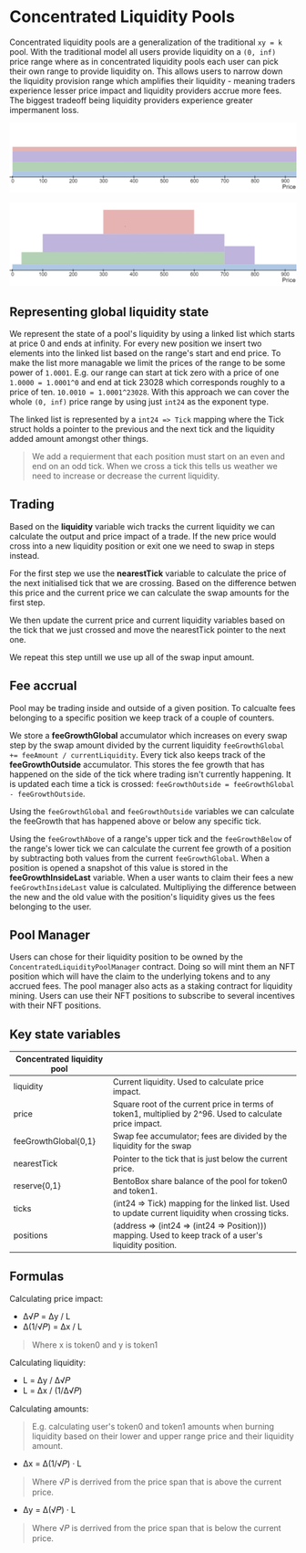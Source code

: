 # Concentrated Liquidity Pools

Concentrated liquidity pools are a generalization of the traditional `xy = k` pool. With the traditional model all users provide liquidity on a `(0, inf)` price range where as in concentrated liquidity pools each user can pick their own range to provide liquidity on.
This allows users to narrow down the liquidity provision range which amplifies their liquidity - meaning traders experience lesser price impact and liquidity providers accrue more fees. The biggest tradeoff being liquidity providers experience greater impermanent loss.

![Regular liquidity positions](../../../pictures/regularLiquidity.png)

![Concentrated liquidity positions](../../../pictures/concentratedLiquidity.png)

## Representing global liquidity state

We represent the state of a pool's liquidity by using a linked list which starts at price 0 and ends at infinity. For every new position we insert two elements into the linked list based on the range's start and end price. To make the list more managable we limit the prices of the range to be some power of `1.0001`. E.g. our range can start at tick zero with a price of one `1.0000 = 1.0001^0` and end at tick 23028 which corresponds roughly to a price of ten. `10.0010 = 1.0001^23028`. With this approach we can cover the whole `(0, inf)` price range by using just `int24` as the exponent type.

The linked list is represented by a `int24 => Tick` mapping where the Tick struct holds a pointer to the previous and the next tick and the liquidity added amount amongst other things.

> We add a requierment that each position must start on an even and end on an odd tick. When we cross a tick this tells us weather we need to increase or decrease the current liquidity.

## Trading

Based on the **liquidity** variable wich tracks the current liquidity we can calculate the output and price impact of a trade. If the new price would cross into a new liquidity position or exit one we need to swap in steps instead.

For the first step we use the **nearestTick** variable to calculate the price of the next initialised tick that we are crossing. Based on the difference betwen this price and the current price we can calculate the swap amounts for the first step.

We then update the current price and current liquidity variables based on the tick that we just crossed and move the nearestTick pointer to the next one.

We repeat this step untill we use up all of the swap input amount.

## Fee accrual

Pool may be trading inside and outside of a given position. To calcualte fees belonging to a specific position we keep track of a couple of counters.

We store a **feeGrowthGlobal** accumulator which increases on every swap step by the swap amount divided by the current liquidity `feeGrowthGlobal += feeAmount / currentLiquidity`.
Every tick also keeps track of the **feeGrowthOutside** accumulator. This stores the fee growth that has happened on the side of the tick where trading isn't currently happening. It is updated each time a tick is crossed: `feeGrowthOutside = feeGrowthGlobal - feeGrowthOutside`.

Using the `feeGrowthGlobal` and `feeGrowthOutside` variables we can calculate the feeGrowth that has happened above or below any specific tick.

Using the `feeGrowthAbove` of a range's upper tick and the `feeGrowthBelow` of the range's lower tick we can calculate the current fee growth of a position by subtracting both values from the current `feeGrowthGlobal`. When a position is opened a snapshot of this value is stored in the **feeGrowthInsideLast** variable. When a user wants to claim their fees a new `feeGrowthInsideLast` value is calculated. Multipliying the difference between the new and the old value with the position's liquidity gives us the fees belonging to the user.

## Pool Manager

Users can chose for their liquidity position to be owned by the `ConcentratedLiquidityPoolManager` contract. Doing so will mint them an NFT position which will have the claim to the underlying tokens and to any accrued fees. The pool manager also acts as a staking contract for liquidity mining. Users can use their NFT positions to subscribe to several incentives with their NFT positions.

## Key state variables

| Concentrated liquidity pool |                                                                                                          |
| --------------------------- | -------------------------------------------------------------------------------------------------------- |
| liquidity                   | Current liquidity. Used to calculate price impact.                                                       |
| price                       | Square root of the current price in terms of token1, multiplied by 2^96. Used to calculate price impact. |
| feeGrowthGlobal{0,1}        | Swap fee accumulator; fees are divided by the liquidity for the swap                                     |
| nearestTick                 | Pointer to the tick that is just below the current price.                                                |
| reserve{0,1}                | BentoBox share balance of the pool for token0 and token1.                                                |
| ticks                       | (int24 => Tick) mapping for the linked list. Used to update current liquidity when crossing ticks.       |
| positions                   | (address => (int24 => (int24 => Position))) mapping. Used to keep track of a user's liquidity position.  |

## Formulas

Calculating price impact:

- Δ√𝑃 = Δy / L
- Δ(1/√𝑃) = Δx / L

> Where x is token0 and y is token1

Calculating liquidity:

- L = Δy / Δ√𝑃
- L = Δx / (1/Δ√𝑃)

Calculating amounts:

> E.g. calculating user's token0 and token1 amounts when burning liquidity based on their lower and upper range price and their liquidity amount.

- Δx = Δ(1/√𝑃) · L

> Where √𝑃 is derrived from the price span that is above the current price.

- Δy = Δ(√𝑃) · L

> Where √𝑃 is derrived from the price span that is below the current price.
